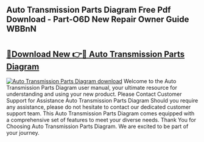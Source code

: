 ## Auto Transmission Parts Diagram Free Pdf Download - Part-O6D New Repair Owner Guide WBBnN

# <h2><a href="http://dflxuo.blite.top/?on=Auto+Transmission+Parts+Diagram">🔗Download New 👉🔴 Auto Transmission Parts Diagram</a></h2>

[![Auto Transmission Parts Diagram download](https://i.imgur.com/lujVjoI.png)](http://dflxuo.blite.top/?on=Auto+Transmission+Parts+Diagram)
Welcome to the Auto Transmission Parts Diagram user manual, your ultimate resource for understanding and using your new product. Please Contact Customer Support for Assistance Auto Transmission Parts Diagram Should you require any assistance, please do not hesitate to contact our dedicated customer support team. This Auto Transmission Parts Diagram comes equipped with a comprehensive set of features to meet your diverse needs. Thank You for Choosing Auto Transmission Parts Diagram. We are excited to be part of your journey.
